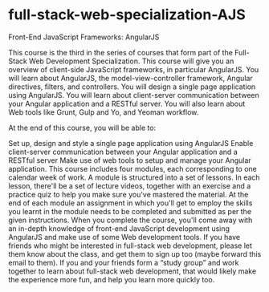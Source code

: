 # full-stack-web-specialization-AJS
Front-End JavaScript Frameworks: AngularJS

This course is the third in the series of courses that form part of the Full-Stack Web Development Specialization. This course will give you an overview of client-side JavaScript frameworks, in particular AngularJS. You will learn about AngularJS, the model-view-controller framework, Angular directives, filters, and controllers. You will design a single page application using AngularJS. You will learn about client-server communication between your Angular application and a RESTful server. You will also learn about Web tools like Grunt, Gulp and Yo, and Yeoman workflow.

At the end of this course, you will be able to:

Set up, design and style a single page application using AngularJS
Enable client-server communication between your Angular application and a RESTful server
Make use of web tools to setup and manage your Angular application.
This course includes four modules, each corresponding to one calendar week of work. A module is structured into a set of lessons. In each lesson, there'll be a set of lecture videos, together with an exercise and a practice quiz to help you make sure you've mastered the material. At the end of each module an assignment in which you'll get to employ the skills you learnt in the module needs to be completed and submitted as per the given instructions. When you complete the course, you'll come away with an in-depth knowledge of front-end JavaScript development using AngularJS and make use of some Web development tools. If you have friends who might be interested in full-stack web development, please let them know about the class, and get them to sign up too (maybe forward this email to them). If you and your friends form a “study group” and work together to learn about full-stack web development, that would likely make the experience more fun, and help you learn more quickly too.
